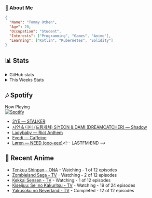 ### 👋 About Me
```json
{
  "Name": "Tommy Othen",
  "Age": 20,
  "Occupation": "Student",
  "Interests": ["Programming", "Games", "Anime"],
  "Learning": ["Kotlin", "Kubernetes", "Solidity"]
}
```

## 📊 Stats
<details>
  <summary>GitHub stats</summary>
  <a href="https://github.com/anuraghazra/github-readme-stats">
    <img src="https://github-readme-stats.vercel.app/api?username=DaSushiAsian&show_icons=true&count_private=true&hide=prs,issues">
  </a>
</details>

<details>
  <summary>This Weeks Stats</summary>
  <a href="https://github.com/anuraghazra/github-readme-stats">
    <img src="https://github-readme-stats.vercel.app/api/wakatime?username=DaSushiAsian&cache_seconds=1800&custom_title=Top Languages">
  </a>
</details>

## 🎶 Spotify
Now Playing\
[![Spotify](https://novatorem-dasushiasian.vercel.app/api/spotify)](https://open.spotify.com/user/g90805640970)
<!-- LASTFM:START -->
* [3YE — STALKER](https://www.last.fm/music/3YE/_/STALKER)
* [시연 &amp; 다미 &lpar;드림캐쳐&rpar; SIYEON &amp; DAMI &lpar;DREAMCATCHER&rpar; — Shadow](https://www.last.fm/music/%EC%8B%9C%EC%97%B0+&amp;+%EB%8B%A4%EB%AF%B8+&lpar;%EB%93%9C%EB%A6%BC%EC%BA%90%EC%B3%90&rpar;+SIYEON+&amp;+DAMI+&lpar;DREAMCATCHER&rpar;/_/Shadow)
* [Ladybaby — Riot Anthem](https://www.last.fm/music/Ladybaby/_/Riot+Anthem)
* [Eyedi — Caffeine](https://www.last.fm/music/Eyedi/_/Caffeine)
* [Løren — NEED &lpar;ooo-eee&rpar;](https://www.last.fm/music/L%C3%B8ren/_/NEED+&lpar;ooo-eee&rpar;)<!-- LASTFM:END -->

## 🗻 Recent Anime
<!-- ANIME-LIST:START -->
* [Tenkuu Shinpan - ONA](https://myanimelist.net/anime/43690/Tenkuu_Shinpan) - Watching - 1 of 12 episodes
* [Zombieland Saga - TV](https://myanimelist.net/anime/37976/Zombieland_Saga) - Watching - 2 of 12 episodes
* [Kekkai Sensen - TV](https://myanimelist.net/anime/24439/Kekkai_Sensen) - Watching - 1 of 12 episodes
* [Kiseijuu: Sei no Kakuritsu - TV](https://myanimelist.net/anime/22535/Kiseijuu__Sei_no_Kakuritsu) - Watching - 19 of 24 episodes
* [Yakusoku no Neverland - TV](https://myanimelist.net/anime/37779/Yakusoku_no_Neverland) - Completed - 12 of 12 episodes<!-- ANIME-LIST:END -->
